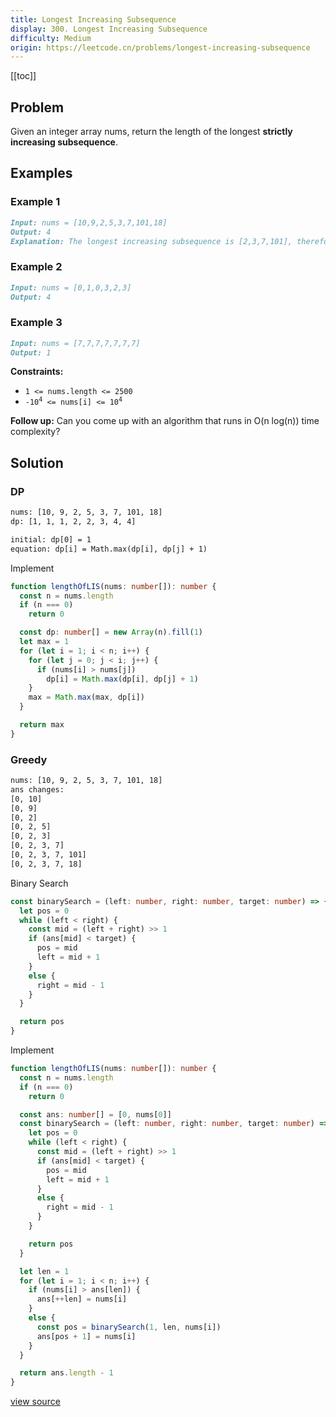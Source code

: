 ```yaml
---
title: Longest Increasing Subsequence
display: 300. Longest Increasing Subsequence
difficulty: Medium
origin: https://leetcode.cn/problems/longest-increasing-subsequence
---
```


[[toc]]

## Problem

Given an integer array nums, return the length of the longest **strictly increasing subsequence**.

## Examples

### Example 1

```md
Input: nums = [10,9,2,5,3,7,101,18]
Output: 4
Explanation: The longest increasing subsequence is [2,3,7,101], therefore the length is 4.
```

### Example 2

```md
Input: nums = [0,1,0,3,2,3]
Output: 4
```

### Example 3

```md
Input: nums = [7,7,7,7,7,7,7]
Output: 1
```

**Constraints:**

- <code>1 &lt;= nums.length &lt;= 2500</code>
- <code>-10<sup>4</sup> &lt;= nums[i] &lt;= 10<sup>4</sup></code>

<b>Follow up:</b> Can you come up with an algorithm that runs in O(n log(n)) time complexity?

## Solution

### DP

```txt
nums: [10, 9, 2, 5, 3, 7, 101, 18]
dp: [1, 1, 1, 2, 2, 3, 4, 4]

initial: dp[0] = 1
equation: dp[i] = Math.max(dp[i], dp[j] + 1)
```

Implement

```ts
function lengthOfLIS(nums: number[]): number {
  const n = nums.length
  if (n === 0)
    return 0

  const dp: number[] = new Array(n).fill(1)
  let max = 1
  for (let i = 1; i < n; i++) {
    for (let j = 0; j < i; j++) {
      if (nums[i] > nums[j])
        dp[i] = Math.max(dp[i], dp[j] + 1)
    }
    max = Math.max(max, dp[i])
  }

  return max
}
```

### Greedy

```txt
nums: [10, 9, 2, 5, 3, 7, 101, 18]
ans changes:
[0, 10]
[0, 9]
[0, 2]
[0, 2, 5]
[0, 2, 3]
[0, 2, 3, 7]
[0, 2, 3, 7, 101]
[0, 2, 3, 7, 18]
```

Binary Search

```ts
const binarySearch = (left: number, right: number, target: number) => {
  let pos = 0
  while (left < right) {
    const mid = (left + right) >> 1
    if (ans[mid] < target) {
      pos = mid
      left = mid + 1
    }
    else {
      right = mid - 1
    }
  }

  return pos
}
```

Implement

```ts
function lengthOfLIS(nums: number[]): number {
  const n = nums.length
  if (n === 0)
    return 0

  const ans: number[] = [0, nums[0]]
  const binarySearch = (left: number, right: number, target: number) => {
    let pos = 0
    while (left < right) {
      const mid = (left + right) >> 1
      if (ans[mid] < target) {
        pos = mid
        left = mid + 1
      }
      else {
        right = mid - 1
      }
    }

    return pos
  }

  let len = 1
  for (let i = 1; i < n; i++) {
    if (nums[i] > ans[len]) {
      ans[++len] = nums[i]
    }
    else {
      const pos = binarySearch(1, len, nums[i])
      ans[pos + 1] = nums[i]
    }
  }

  return ans.length - 1
}
```

[view source](https://leetcode.cn/problems/longest-increasing-subsequence)
